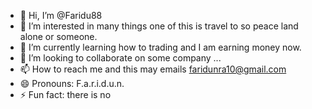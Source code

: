 - 👋 Hi, I’m @Faridu88
- 👀 I’m interested in many things one of this is travel to so peace land alone or someone.
- 🌱 I’m currently learning how to trading and I am earning money now.
- 💞️ I’m looking to collaborate on some company ...
- 📫 How to reach me and this may emails faridunra10@gmail.com 
- 😄 Pronouns: F.a.r.i.d.u.n.
- ⚡ Fun fact: there is no

<!---
Faridu88/Faridu88 is a ✨ special ✨ repository because its `README.md` (this file) appears on your GitHub profile.
You can click the Preview link to take a look at your changes.
--->
